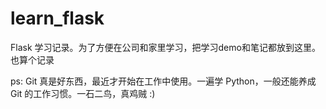 # learn_flask
Flask 学习记录。为了方便在公司和家里学习，把学习demo和笔记都放到这里。也算个记录

ps: Git 真是好东西，最近才开始在工作中使用。一遍学 Python，一般还能养成 Git 的工作习惯。一石二鸟，真鸡贼 :)
